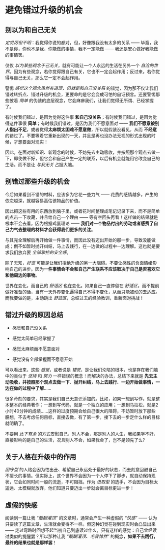 # 避免错过升级的机会

## 别以为和自己无关
_定觉厉但不明_：我觉得你说的都对，但，好像跟我没有太多的关系 —— 毕竟，我不是你，你也不是我，你能做的事情，我不一定能做 —— 我还是安心做好我能做的事情罢。

仅仅 _以为某些观念于己无关_，就有可能让一个人永远的生活在另外一个 _自洽的世界_。因为有些观念，若你觉得跟自己有关，它也不一定会起作用；反过来，若你觉得与自己无关，那么它一定不会起作用。

警惕 _感觉这个观念虽然有道理，但就是和自己没关系_ 的错觉，因为那不仅让我们错过转折点、错过升级的机会，更要命的是它会变成可怕的自证预言。还要警惕那些披着 _简单_ 的伪装的底层观念，它会麻痹我们，让我们觉得无所谓、已经掌握了。

有时候我们错过，是因为觉得这件事 **和自己没关系**；有时候我们错过，是因为觉得这件事很 **简单**；有时候我们错过，是因为我们不愿意面对 —— **我们不愿意被别人指出不足**，或者觉得**太麻烦太困难不愿意做**，所以就假装没看见，从而 **不经意** 的错过了。不要等着它重新出现的一天，并且是再也没办法无视的形式出现的时候，才想要面对现实！

因此，在面对新知识、新观念的时候，不妨先去主动吸收，并按照那个观点去做一下，即使做不好，但它会和自己产生一定的联系，以后有机会就能用它改变自己的生活。而不是让 *与我无关* 占据大脑。

## 别错过那些升级的机会
今后如果看到不错的材料，应该多为它花一些力气 —— 花费的感情越多，产生的依恋越深，就越容易高估该物品的价值。

因此把这些有用的东西放到脑子里，或者花时间整理成笔记记录下来，而不是简单的点击一下收藏，并且给自己一个理由 —— 等有空回头再看！这样做的结果就是根本不会去看，因为根据鸡蛋理论 —— **我们对一个物品付出的劳动或者感费了自己力气去整理的材料才会获得我们更多的关注**。

与其完全理解后再开始做一件事情，而因此没有迈出开始的那一步，导致没能做成；倒不如暂时抛开纠结，马上去践行，在一边做的过程中一边理解。这也就是要求我们放弃要 _全部掌控的安全感_。

除了无知，_好恶_ 可能是让我们拒绝升级的另一大阻碍。不要让感性的负面情绪影响自己的进步。因为**一件事情会不会和自己产生联系不应该取决于自己是否喜欢它和他周边的事物**。

世界在变化，而自己的 *舒适区* 也在变化。如果自己一直停留在 *舒适区*，而不提前做好准备的话，当有一天外界变化逼得自己不得不变化，从而只能被动的去适应。而我要做的是，主动跳出 *舒适区*，总结过去的经验教训，重新面对挑战！

## 错过升级的原因总结
- 感觉和自己没关系

- 感觉太简单已经掌握了

- 感觉太麻烦而不愿意面对

- 感觉没有全部掌握而不愿意开始

可以看出来，这些 *感觉*，或者说是 *错觉*，是让我们沦陷的根本，也是存在我们脑中的类似于 *坚持* 和 *努力* 一样错误的概念！而解决的办法，总结下来就是 **先去主动吸收，并按照那个观点去做一下**、**抛开纠结，马上去践行**、**一边开始做事情，一边在做的过程中了解**……

很多苛刻的要求，其实是我们自己无意识添加的。比如，如果一想到写作，就是整本整本的经典著作；一想到写代码，就是一个独立的应用；一想到马拉松，就是2小时40分钟的成绩……这样的过度预期会给自己很大的阻碍，不妨暂时放下那些臆想，不去考虑任何目标，直接去做，有了第一步，接下去的一步定什么样的目标就明确了。

不要用 *比下有余* 的方式安慰自己，别人不会，那是别人的人生，我如果学不好，直接影响的是自己的生活，况且别人不会，如果我会了，岂不是领先了么?

## 关于人格在升级中的作用
*固守型* 的人格会因为怕出丑、希望自己永远处于最好的状态，而去刻意回避自己不擅长的事情。但实际上，这个世界不会因为一个人停下了脚步，就自动保持现状，它会如同时间一般的流逝，不可阻挡。作为 *进取型* 的选手，不会因为目标太遥远、太模糊就放弃，他们知道只要迈出一步就会离目标更进一步！

## 虚假的快感
阅读到一篇让我 *“醍醐灌顶”* 的文章时，通常会产生一种虚假的 *“快感”* —— 认为只要读了这篇文章，生活就会变得不一样。但这种幻觉在碰到现实时会凸显出来 —— 走过弯路时回想不起当初自己到底读过什么，只有这样的感觉：自己曾经读过类似的提醒罢？所以那种让我 *“醍醐灌顶、毛骨悚然”* 的概念，**如果不去践行，最终的结果也就是那样罢**！
